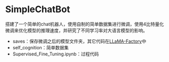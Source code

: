 # SimpleChatBot
搭建了一个简单的chat机器人，使用自制的简单数据集进行微调，使用4比特量化微调来优化模型的推理速度，并研究了不同学习率对大语言模型的影响。

- saves：保存微调之后的模型文件夹，其它代码在[LLaMA-Factory](https://github.com/Peter-Parkr/SimpleChatBot/blob/main/Supervised_Fine_Tuning.ipynb)中
- self_cognition：简单数据集
- Supervised_Fine_Tuning.ipynb：过程代码
